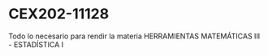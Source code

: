 # CEX202-11128
Todo lo necesario para rendir la materia HERRAMIENTAS MATEMÁTICAS III - ESTADÍSTICA I
